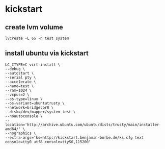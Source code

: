 # kickstart

## create lvm volume


```
lvcreate -L 6G -n test system
```

## install ubuntu via kickstart

```
LC_CTYPE=C virt-install \
--debug \
--autostart \
--serial pty \
--accelerate \
--name=test \
--ram=1024 \
--vcpus=2 \
--os-type=linux \
--os-variant=ubuntutrusty \
--network=bridge:br0 \
--disk=/dev/mapper/system-test \
--noautoconsole \
--location='http://archive.ubuntu.com/ubuntu/dists/trusty/main/installer-amd64/' \
--nographics \
--extra-args='ks=http://kickstart.benjamin-borbe.de/ks.cfg text console=tty0 utf8 console=ttyS0,115200'
```
